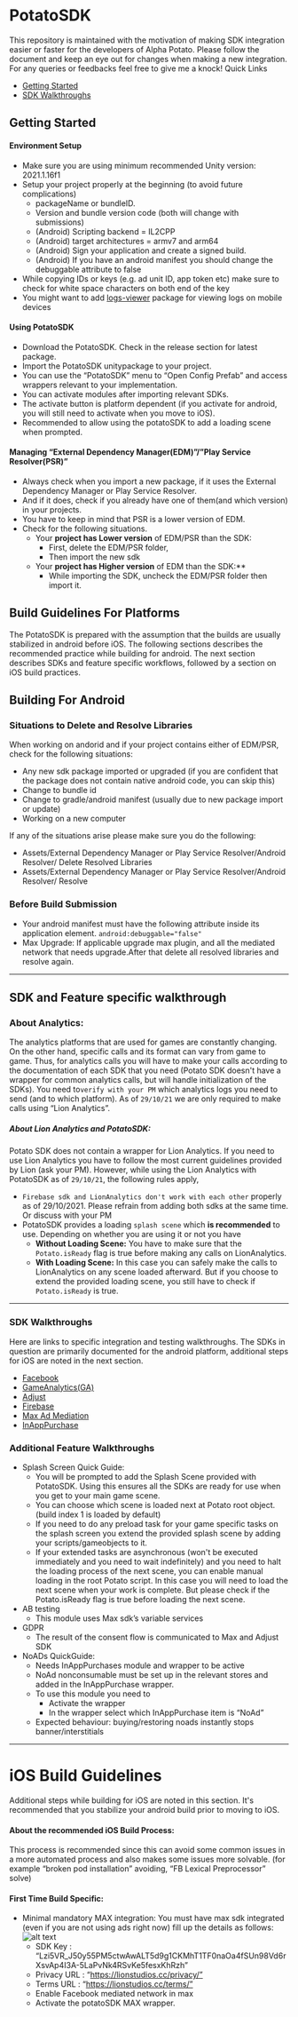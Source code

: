 # PotatoSDK
This repository is maintained with the motivation of making SDK integration easier or faster for the developers of Alpha Potato. Please follow the document and keep an eye out for changes when making a new integration. For any queries or feedbacks feel free to give me a knock!
Quick Links
* [Getting Started](#getting-started)
* [SDK Walkthroughs](#ios-build-guidelines)
## Getting Started
#### Environment Setup
* Make sure you are using minimum recommended Unity version: 2021.1.16f1
* Setup your project properly at the beginning (to avoid future complications)
  * packageName or bundleID.  
  * Version and bundle version code (both will change with submissions)
  * (Android) Scripting backend =  IL2CPP
  * (Android) target architectures = armv7 and arm64
  * (Android) Sign your application and create a signed build. 
  * (Android) If you have an android manifest you should change the debuggable attribute to false
* While copying IDs or keys (e.g. ad unit ID, app token etc) make sure to check for white space characters on both end of the key
* You might want to add [logs-viewer](https://assetstore.unity.com/packages/tools/integration/log-viewer-12047) package for viewing logs on mobile devices


#### Using PotatoSDK
* Download the PotatoSDK. Check in the release section for latest package.
* Import the PotatoSDK unitypackage to your project. 
* You can use the “PotatoSDK” menu to “Open Config Prefab” and access wrappers relevant to your implementation.
* You can activate modules after importing relevant SDKs. 
* The activate button is platform dependent (if you  activate for android, you will still need to activate when you move to iOS).
* Recommended to allow using the potatoSDK to add a loading scene when prompted.

#### Managing “External Dependency Manager(EDM)”/”Play Service Resolver(PSR)” 
* Always check when you import a new package, if it uses the External Dependency Manager or Play Service Resolver. 
* And if it does, check if you already have one of them(and which version) in your projects.
* You have to keep in mind that PSR is a lower version of EDM.
* Check for the following situations.
  * Your **project has Lower version** of EDM/PSR than the SDK:
    * First, delete the EDM/PSR folder,
    * Then import the new sdk
  * Your **project has Higher version** of EDM than the SDK:**
    * While importing the SDK, uncheck the EDM/PSR folder then import it.

## Build Guidelines For Platforms
The PotatoSDK is prepared with the assumption that the builds are usually stabilized in android before iOS. The following sections describes the recommended practice while building for android. The next section describes SDKs and feature specific workflows, followed by a section on iOS build practices.

## Building For Android
### Situations to Delete and Resolve Libraries
When working on andorid and if your project contains either of EDM/PSR, check for the following situations:
* Any new sdk package imported or upgraded (if you are confident that the package does not contain native android code, you can skip this)
* Change to bundle id
* Change to gradle/android manifest (usually due to new package import or update)
* Working on a new computer

If any of the situations arise please make sure you do the following:
* Assets/External Dependency Manager or Play Service Resolver/Android Resolver/ Delete Resolved Libraries
* Assets/External Dependency Manager or Play Service Resolver/Android Resolver/ Resolve

### Before Build Submission
* Your android manifest must have the following attribute inside its application element. `android:debuggable="false"`
* Max Upgrade: If applicable upgrade max plugin, and all the mediated network that needs upgrade.After that delete all resolved libraries and resolve again.
---

## SDK and Feature specific walkthrough

### About Analytics:
The analytics platforms that are used for games are constantly changing. On the other hand,  specific calls and its format can vary from game to game. Thus, for analytics calls you will have to make your calls according to the documentation of each SDK that you need (Potato SDK doesn't have a wrapper for common analytics calls, but will handle initialization of  the SDKs). You need to`verify with your PM` which analytics logs you need to send (and to which platform). As of `29/10/21` we are only required to make calls using  “Lion Analytics”. 

##### About Lion Analytics and PotatoSDK:
Potato SDK does not contain a wrapper for Lion Analytics. If you need to use Lion Analytics you have to follow the most current guidelines provided by Lion (ask your PM).  However, while using the Lion Analytics with PotatoSDK as of  `29/10/21`, the following rules apply,
* `Firebase sdk and LionAnalytics don't work with each other` properly as of 29/10/2021. Please refrain from adding both sdks at the same time. Or discuss with your PM
* PotatoSDK provides a loading `splash scene` which **is recommended** to use. Depending on whether you are using it or not you have
  * **Without Loading Scene:**  You have to make sure that the `Potato.isReady` flag is true before making any calls on LionAnalytics.
  * **With Loading Scene:** In this case you can safely make the calls to LionAnalytics on any scene loaded afterward. But if you choose to extend the provided loading scene, you still have to check if `Potato.isReady` is true.
---
### SDK Walkthroughs
Here are links to specific integration and testing walkthroughs. The SDKs in question are primarily documented for the android platform, additional steps for iOS are noted in the next section.
* [Facebook](sdk_docs/facebook/README.md)
* [GameAnalytics(GA)](sdk_docs/game_analytics/README.md)
* [Adjust](sdk_docs/adjust/README.md)
* [Firebase](sdk_docs/firebase/README.md)
* [Max Ad Mediation](sdk_docs/max/README.md)
* [InAppPurchase](sdk_docs/iap/README.md)

### Additional Feature Walkthroughs
* Splash Screen 
  Quick Guide:
  * You will be prompted to add the Splash Scene provided with PotatoSDK. Using this ensures all the SDKs are ready for use when you get to your main game scene.
  * You can choose which scene is loaded next at Potato root object. (build index 1 is loaded by default)
  * If you need to do any preload task for your game specific tasks on the splash screen you extend the provided splash scene by adding your scripts/gameobjects to it.
  * If your extended tasks are asynchronous (won't be executed immediately and you need to wait indefinitely) and you need to halt the loading process of the next scene, you can enable manual loading in the root Potato script. In this case you will need to load the next scene when your work is complete. But please check if the Potato.isReady flag is true before loading the next scene.
* AB testing 
  * This module uses Max sdk’s variable services
* GDPR 
  * The result of the consent flow is communicated to Max and Adjust SDK
* NoADs
  QuickGuide: 
  * Needs InAppPurchases module and wrapper to be active
  * NoAd nonconsumable must be set up in the relevant stores and added in the InAppPurchase wrapper.
  * To use this module you need to
    * Activate the wrapper
    * In the wrapper select which InAppPurchase item is “NoAd”
  * Expected behaviour: buying/restoring  noads instantly stops banner/interstitials



---




# iOS Build Guidelines
Additional steps while building for iOS are noted in this section. It's recommended that you stabilize your android build prior to moving to iOS.

#### About the recommended iOS Build Process:
This process is recommended since this can avoid some common issues in a more automated process and also makes some issues more solvable. (for example “broken pod installation” avoiding, “FB Lexical Preprocessor” solve)

#### First Time Build Specific:
* Minimal mandatory MAX integration: You must have max sdk integrated (even if you are not using ads right now) fill up the details as follows:
  ![alt text](image.jpg)
  * SDK Key : “Lzi5VR_J50y55PM5ctwAwALT5d9g1CKMhT1TF0naOa4fSUn98Vd6rXsvAp4I3A-5LaPvNk4RSvKe5fesxKhRzh”
  * Privacy URL : “https://lionstudios.cc/privacy/”
  * Terms URL : “https://lionstudios.cc/terms/”
  * Enable Facebook mediated network in max
  * Activate the potatoSDK MAX wrapper.  

